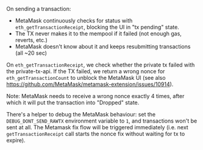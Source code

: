 On sending a transaction:

* MetaMask continuously checks for status with `eth_getTransactionReceipt`, blocking the UI in "tx pending" state.
* The TX never makes it to the mempool if it failed (not enough gas, reverts, etc.)
* MetaMask doesn't know about it and keeps resubmitting transactions (all ~20 sec)

On `eth_getTransactionReceipt`, we check whether the private tx failed with the private-tx-api. If the TX failed, we return a wrong nonce for `eth_getTransactionCount` to
unblock the MetaMask UI (see also https://github.com/MetaMask/metamask-extension/issues/10914).

Note: MetaMask needs to receive a wrong nonce exactly 4 times, after which it will put the transaction into "Dropped" state.

There's a helper to debug the MetaMask behaviour: set the `DEBUG_DONT_SEND_RAWTX` environment variable to `1`, and transactions won't be sent at all. The Metamask fix flow
will be triggered immediately (i.e. next `getTransactionReceipt` call starts the nonce fix without waiting for tx to expire).
